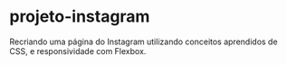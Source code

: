 # projeto-instagram
Recriando uma página do Instagram utilizando conceitos aprendidos de CSS, e responsividade com Flexbox.

